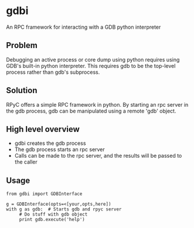 gdbi
====

An RPC framework for interacting with a GDB python interpreter

## Problem  
Debugging an active process or core dump using python requires using
GDB's built-in python interpreter.  This requires gdb to be the
top-level process rather than gdb's subprocess.

## Solution  
RPyC offers a simple RPC framework in python.  By starting an rpc
server in the gdb process, gdb can be manipulated using a remote 'gdb'
object.

## High level overview  

*  gdbi creates the gdb process  
*  The gdb process starts an rpc server  
*  Calls can be made to the rpc server, and the results will be passed
   to the caller

## Usage  
    from gdbi import GDBInterface

    g = GDBInterface(opts=<[your,opts,here])
    with g as gdb:  # Starts gdb and rpyc server
         # Do stuff with gdb object
         print gdb.execute('help')

